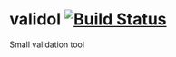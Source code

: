 # validol [![Build Status](https://travis-ci.org/daron666/validol.svg?branch=master)](https://travis-ci.org/daron666/validol)
Small validation tool
